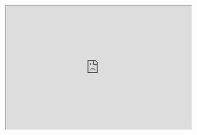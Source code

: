 <iframe src="https://github.com/user-attachments/files/17356534/python.pdf" width="600" height="400" allow="autoplay"></iframe>

